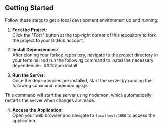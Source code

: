 ## Getting Started

Follow these steps to get a local development environment up and running:

1. **Fork the Project:**  
   Click the "Fork" button at the top-right corner of this repository to fork the project to your GitHub account.

2. **Install Dependencies:**  
   After cloning your forked repository, navigate to the project directory in your terminal and run the following command to install the necessary dependencies:
   ####npm install

4. **Run the Server:**  
Once the dependencies are installed, start the server by running the following command:
nodemon app.js

This command will start the server using nodemon, which automatically restarts the server when changes are made.

4. **Access the Application:**  
Open your web browser and navigate to `localhost:1080` to access the application.
